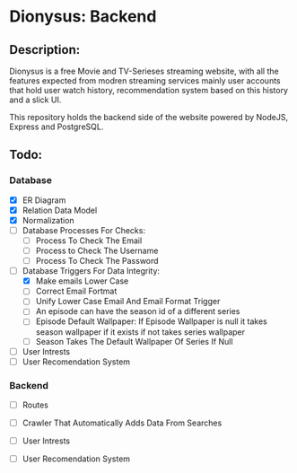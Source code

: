 # Dionysus: Backend

## Description:
Dionysus is a free Movie and TV-Serieses streaming website, with all the features expected from modren streaming services
mainly user accounts that hold user watch history, recommendation system based on this history and a slick UI.

This repository holds the backend side of the website powered by NodeJS, Express and PostgreSQL.

## Todo:

### Database
- [x] ER Diagram
- [x] Relation Data Model
- [x] Normalization
- [ ] Database Processes For Checks:
  - [ ] Process To Check The Email
  - [ ] Process to Check The Username
  - [ ] Process To Check The Password
- [ ] Database Triggers For Data Integrity:
  - [x] Make emails Lower Case
  - [ ] Correct Email Fortmat
  - [ ] Unify Lower Case Email And Email Format Trigger
  - [ ] An episode can have the season id of a different series
  - [ ] Episode Default Wallpaper: If Episode Wallpaper is null it takes season wallpaper if it exists if not takes series wallpaper
  - [ ] Season Takes The Default Wallpaper Of Series If Null
- [ ] User Intrests
- [ ] User Recomendation System

### Backend
- [ ] Routes
- [ ] Crawler That Automatically Adds Data From Searches
- [ ] User Intrests
- [ ] User Recomendation System


